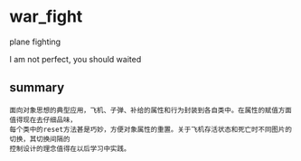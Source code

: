 # war_fight
plane fighting

I am not perfect, you should waited

## summary
    面向对象思想的典型应用，飞机、子弹、补给的属性和行为封装到各自类中。在属性的赋值方面值得现在去仔细品味，
    每个类中的reset方法甚是巧妙，方便对象属性的重置。关于飞机存活状态和死亡时不同图片的切换，其切换间隔的
    控制设计的理念值得在以后学习中实践。
